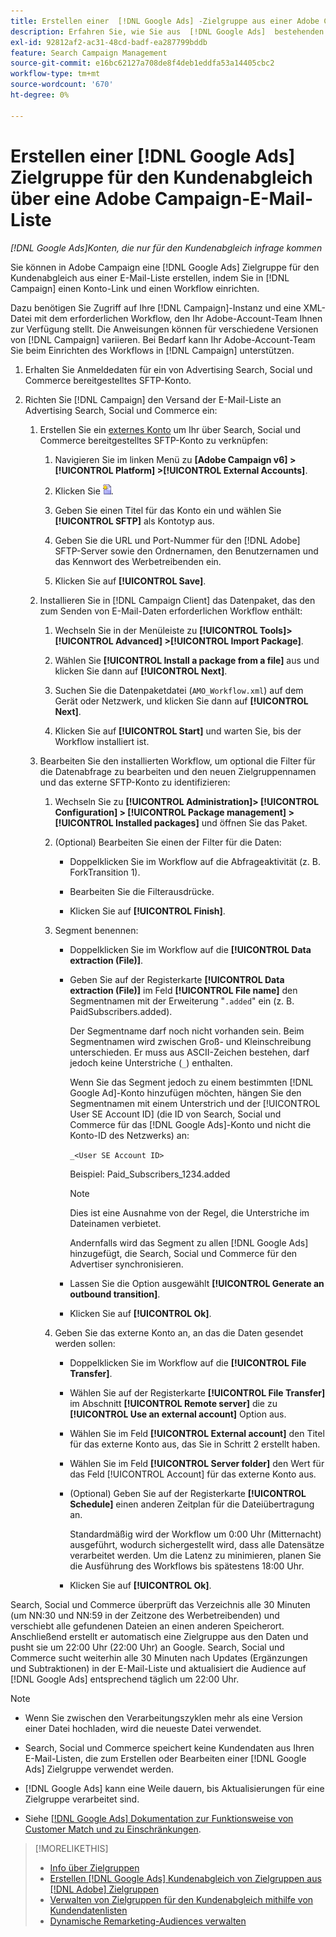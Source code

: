 ```yaml
---
title: Erstellen einer  [!DNL Google Ads] -Zielgruppe aus einer Adobe Campaign-E-Mail-Liste
description: Erfahren Sie, wie Sie aus  [!DNL Google Ads]  bestehenden Adobe Campaign-E-Mail-Liste eine Zielgruppe für den Kundenabgleich erstellen.
exl-id: 92812af2-ac31-48cd-badf-ea287799bddb
feature: Search Campaign Management
source-git-commit: e16bc62127a708de8f4deb1eddfa53a14405cbc2
workflow-type: tm+mt
source-wordcount: '670'
ht-degree: 0%

---
```


# Erstellen einer [!DNL Google Ads] Zielgruppe für den Kundenabgleich über eine Adobe Campaign-E-Mail-Liste

*[!DNL Google Ads]Konten, die nur für den Kundenabgleich infrage kommen*

Sie können in Adobe Campaign eine [!DNL Google Ads] Zielgruppe für den Kundenabgleich aus einer E-Mail-Liste erstellen, indem Sie in [!DNL Campaign] einen Konto-Link und einen Workflow einrichten.

Dazu benötigen Sie Zugriff auf Ihre [!DNL Campaign]-Instanz und eine XML-Datei mit dem erforderlichen Workflow, den Ihr Adobe-Account-Team Ihnen zur Verfügung stellt. Die Anweisungen können für verschiedene Versionen von [!DNL Campaign] variieren. Bei Bedarf kann Ihr Adobe-Account-Team Sie beim Einrichten des Workflows in [!DNL Campaign] unterstützen.

1. Erhalten Sie Anmeldedaten für ein von Advertising Search, Social und Commerce bereitgestelltes SFTP-Konto.

1. Richten Sie [!DNL Campaign] den Versand der E-Mail-Liste an Advertising Search, Social und Commerce ein:

   1. Erstellen Sie ein [externes Konto](https://experienceleague.adobe.com/docs/campaign-standard/using/administrating/application-settings/external-accounts.html?lang=de) um Ihr über Search, Social und Commerce bereitgestelltes SFTP-Konto zu verknüpfen:

      1. Navigieren Sie im linken Menü zu **\[Adobe Campaign v6\] > [!UICONTROL Platform] >[!UICONTROL External Accounts]**.

      1. Klicken Sie ![Konto erstellen](/help/search-social-commerce/assets/campaign-create-account.png "Konto erstellen").

      1. Geben Sie einen Titel für das Konto ein und wählen Sie **[!UICONTROL SFTP]** als Kontotyp aus.

      1. Geben Sie die URL und Port-Nummer für den [!DNL Adobe] SFTP-Server sowie den Ordnernamen, den Benutzernamen und das Kennwort des Werbetreibenden ein.

      1. Klicken Sie auf **[!UICONTROL Save]**.

   1. Installieren Sie in [!DNL Campaign Client] das Datenpaket, das den zum Senden von E-Mail-Daten erforderlichen Workflow enthält:

      1. Wechseln Sie in der Menüleiste zu **[!UICONTROL Tools]> [!UICONTROL Advanced] >[!UICONTROL Import Package]**.

      1. Wählen Sie **[!UICONTROL Install a package from a file]** aus und klicken Sie dann auf **[!UICONTROL Next]**.

      1. Suchen Sie die Datenpaketdatei (`AMO_Workflow.xml`) auf dem Gerät oder Netzwerk, und klicken Sie dann auf **[!UICONTROL Next]**.

      1. Klicken Sie auf **[!UICONTROL Start]** und warten Sie, bis der Workflow installiert ist.

   1. Bearbeiten Sie den installierten Workflow, um optional die Filter für die Datenabfrage zu bearbeiten und den neuen Zielgruppennamen und das externe SFTP-Konto zu identifizieren:

      1. Wechseln Sie zu **[!UICONTROL Administration]> [!UICONTROL Configuration] > [!UICONTROL Package management] >[!UICONTROL Installed packages]** und öffnen Sie das Paket.

      1. (Optional) Bearbeiten Sie einen der Filter für die Daten:

         * Doppelklicken Sie im Workflow auf die Abfrageaktivität (z. B. ForkTransition 1).

         * Bearbeiten Sie die Filterausdrücke.

         * Klicken Sie auf **[!UICONTROL Finish]**.

      1. Segment benennen:

         * Doppelklicken Sie im Workflow auf die **[!UICONTROL Data extraction (File)]**.

         * Geben Sie auf der Registerkarte **[!UICONTROL Data extraction (File)]** im Feld **[!UICONTROL File name]** den Segmentnamen mit der Erweiterung &quot;`.added`&quot; ein (z. B. PaidSubscribers.added).

           Der Segmentname darf noch nicht vorhanden sein. Beim Segmentnamen wird zwischen Groß- und Kleinschreibung unterschieden. Er muss aus ASCII-Zeichen bestehen, darf jedoch keine Unterstriche (`_`) enthalten.

           Wenn Sie das Segment jedoch zu einem bestimmten [!DNL Google Ad]-Konto hinzufügen möchten, hängen Sie den Segmentnamen mit einem Unterstrich und der [!UICONTROL User SE Account ID] (die ID von Search, Social und Commerce für das [!DNL Google Ads]-Konto und nicht die Konto-ID des Netzwerks) an:

           `_<User SE Account ID>`

           Beispiel: Paid_Subscribers_1234.added

           >[!NOTE]
           >
           >Dies ist eine Ausnahme von der Regel, die Unterstriche im Dateinamen verbietet.

           Andernfalls wird das Segment zu allen [!DNL Google Ads] hinzugefügt, die Search, Social und Commerce für den Advertiser synchronisieren.

         * Lassen Sie die Option ausgewählt **[!UICONTROL Generate an outbound transition]**.

         * Klicken Sie auf **[!UICONTROL Ok]**.

      1. Geben Sie das externe Konto an, an das die Daten gesendet werden sollen:

         * Doppelklicken Sie im Workflow auf die **[!UICONTROL File Transfer]**.

         * Wählen Sie auf der Registerkarte **[!UICONTROL File Transfer]** im Abschnitt **[!UICONTROL Remote server]** die zu **[!UICONTROL Use an external account]** Option aus.

         * Wählen Sie im Feld **[!UICONTROL External account]** den Titel für das externe Konto aus, das Sie in Schritt 2 erstellt haben.

         * Wählen Sie im Feld **[!UICONTROL Server folder]** den Wert für das Feld [!UICONTROL Account] für das externe Konto aus.

         * (Optional) Geben Sie auf der Registerkarte **[!UICONTROL Schedule]** einen anderen Zeitplan für die Dateiübertragung an.

           Standardmäßig wird der Workflow um 0:00 Uhr (Mitternacht) ausgeführt, wodurch sichergestellt wird, dass alle Datensätze verarbeitet werden. Um die Latenz zu minimieren, planen Sie die Ausführung des Workflows bis spätestens 18:00 Uhr.

         * Klicken Sie auf **[!UICONTROL Ok]**.

Search, Social und Commerce überprüft das Verzeichnis alle 30 Minuten (um NN:30 und NN:59 in der Zeitzone des Werbetreibenden) und verschiebt alle gefundenen Dateien an einen anderen Speicherort. Anschließend erstellt er automatisch eine Zielgruppe aus den Daten und pusht sie um 22:00 Uhr (22:00 Uhr) an Google. Search, Social und Commerce sucht weiterhin alle 30 Minuten nach Updates (Ergänzungen und Subtraktionen) in der E-Mail-Liste und aktualisiert die Audience auf [!DNL Google Ads] entsprechend täglich um 22:00 Uhr.

>[!NOTE]
>
>* Wenn Sie zwischen den Verarbeitungszyklen mehr als eine Version einer Datei hochladen, wird die neueste Datei verwendet.
>
>* Search, Social und Commerce speichert keine Kundendaten aus Ihren E-Mail-Listen, die zum Erstellen oder Bearbeiten einer [!DNL Google Ads] Zielgruppe verwendet werden.
>
>* [!DNL Google Ads] kann eine Weile dauern, bis Aktualisierungen für eine Zielgruppe verarbeitet sind.
>
>* Siehe [[!DNL Google Ads] Dokumentation zur Funktionsweise von Customer Match und zu Einschränkungen](https://support.google.com/displayvideo/answer/9539301).

>[!MORELIKETHIS]
>
>* [Info über Zielgruppen](audience-about.md)
>* [Erstellen [!DNL Google Ads] Kundenabgleich von Zielgruppen aus [!DNL Adobe] Zielgruppen](google-audience-from-adobe-audience.md)
>* [Verwalten von Zielgruppen für den Kundenabgleich mithilfe von Kundendatenlisten](audience-from-customer-data-list.md)
>* [Dynamische Remarketing-Audiences verwalten](audience-dynamic-remarketing-manage.md)
